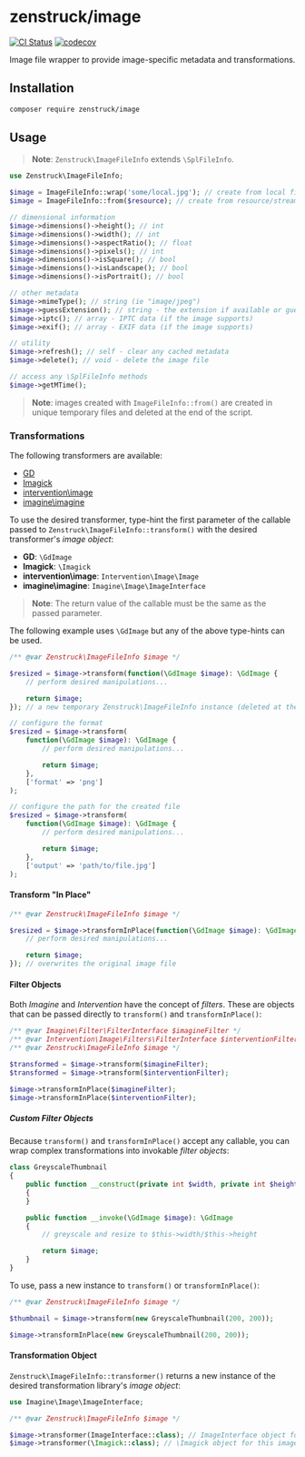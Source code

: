 # zenstruck/image

[![CI Status](https://github.com/zenstruck/image/workflows/CI/badge.svg)](https://github.com/zenstruck/image/actions?query=workflow%3ACI)
[![codecov](https://codecov.io/gh/zenstruck/image/branch/1.x/graph/badge.svg?token=MBKSCPO6U5)](https://codecov.io/gh/zenstruck/image)

Image file wrapper to provide image-specific metadata and transformations.

## Installation

```bash
composer require zenstruck/image
```

## Usage

> **Note**: `Zenstruck\ImageFileInfo` extends `\SplFileInfo`.

```php
use Zenstruck\ImageFileInfo;

$image = ImageFileInfo::wrap('some/local.jpg'); // create from local file
$image = ImageFileInfo::from($resource); // create from resource/stream (in a temp file)

// dimensional information
$image->dimensions()->height(); // int
$image->dimensions()->width(); // int
$image->dimensions()->aspectRatio(); // float
$image->dimensions()->pixels(); // int
$image->dimensions()->isSquare(); // bool
$image->dimensions()->isLandscape(); // bool
$image->dimensions()->isPortrait(); // bool

// other metadata
$image->mimeType(); // string (ie "image/jpeg")
$image->guessExtension(); // string - the extension if available or guess from mime-type
$image->iptc(); // array - IPTC data (if the image supports)
$image->exif(); // array - EXIF data (if the image supports)

// utility
$image->refresh(); // self - clear any cached metadata
$image->delete(); // void - delete the image file

// access any \SplFileInfo methods
$image->getMTime();
```

> **Note**: images created with `ImageFileInfo::from()` are created in unique temporary files
> and deleted at the end of the script.

### Transformations

The following transformers are available:

- [GD](https://www.php.net/manual/en/book.image.php)
- [Imagick](https://www.php.net/manual/en/book.imagick.php)
- [intervention\image](https://github.com/Intervention/image)
- [imagine\imagine](https://github.com/php-imagine/Imagine)

To use the desired transformer, type-hint the first parameter of the callable
passed to `Zenstruck\ImageFileInfo::transform()` with the desired transformer's
_image object_:

- **GD**: `\GdImage`
- **Imagick**: `\Imagick`
- **intervention\image**: `Intervention\Image\Image`
- **imagine\imagine**: `Imagine\Image\ImageInterface`

> **Note**: The return value of the callable must be the same as the passed parameter.

The following example uses `\GdImage` but any of the above type-hints can be used.

```php
/** @var Zenstruck\ImageFileInfo $image */

$resized = $image->transform(function(\GdImage $image): \GdImage {
    // perform desired manipulations...

    return $image;
}); // a new temporary Zenstruck\ImageFileInfo instance (deleted at the end of the script)

// configure the format
$resized = $image->transform(
    function(\GdImage $image): \GdImage {
        // perform desired manipulations...

        return $image;
    },
    ['format' => 'png']
);

// configure the path for the created file
$resized = $image->transform(
    function(\GdImage $image): \GdImage {
        // perform desired manipulations...

        return $image;
    },
    ['output' => 'path/to/file.jpg']
);
```

#### Transform "In Place"

```php
/** @var Zenstruck\ImageFileInfo $image */

$resized = $image->transformInPlace(function(\GdImage $image): \GdImage {
    // perform desired manipulations...

    return $image;
}); // overwrites the original image file
```

#### Filter Objects

Both _Imagine_ and _Intervention_ have the concept of _filters_. These are objects
that can be passed directly to `transform()` and `transformInPlace()`:

```php
/** @var Imagine\Filter\FilterInterface $imagineFilter */
/** @var Intervention\Image\Filters\FilterInterface $interventionFilter */
/** @var Zenstruck\ImageFileInfo $image */

$transformed = $image->transform($imagineFilter);
$transformed = $image->transform($interventionFilter);

$image->transformInPlace($imagineFilter);
$image->transformInPlace($interventionFilter);
```

##### Custom Filter Objects

Because `transform()` and `transformInPlace()` accept any callable, you can wrap complex
transformations into invokable _filter objects_:

```php
class GreyscaleThumbnail
{
    public function __construct(private int $width, private int $height)
    {
    }

    public function __invoke(\GdImage $image): \GdImage
    {
        // greyscale and resize to $this->width/$this->height

        return $image;
    }
}
```

To use, pass a new instance to `transform()` or `transformInPlace()`:

```php
/** @var Zenstruck\ImageFileInfo $image */

$thumbnail = $image->transform(new GreyscaleThumbnail(200, 200));

$image->transformInPlace(new GreyscaleThumbnail(200, 200));
```

#### Transformation Object

`Zenstruck\ImageFileInfo::transformer()` returns a new instance of the desired
transformation library's _image object_:

```php
use Imagine\Image\ImageInterface;

/** @var Zenstruck\ImageFileInfo $image */

$image->transformer(ImageInterface::class); // ImageInterface object for this image
$image->transformer(\Imagick::class); // \Imagick object for this image
```
